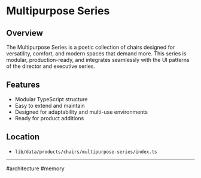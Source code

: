 # Multipurpose Series

## Overview
The Multipurpose Series is a poetic collection of chairs designed for versatility, comfort, and modern spaces that demand more. This series is modular, production-ready, and integrates seamlessly with the UI patterns of the director and executive series.

## Features
- Modular TypeScript structure
- Easy to extend and maintain
- Designed for adaptability and multi-use environments
- Ready for product additions

## Location
- `lib/data/products/chairs/multipurpose-series/index.ts`

---

#architecture #memory
